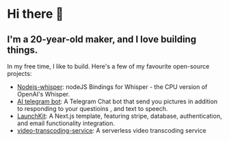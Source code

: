 # Hi there 👋

## I'm a 20-year-old maker, and I love building things.

In my free time, I like to build. Here's a few of my favourite open-source projects:

- [Nodejs-whisper](https://github.com/ChetanXpro/nodejs-whisper): nodeJS Bindings for Whisper - the CPU version of OpenAI's Whisper.
- [AI telegram bot](https://github.com/ChetanXpro/chatgpt-telegram-bot): A Telegram Chat bot that send you pictures in addition to responding to your questioins , and text to speech.
- [LaunchKit](https://github.com/ChetanXpro/LaunchKit): A Next.js template, featuring stripe, database, authentication, and email functionality integration.
- [video-transcoding-service](https://github.com/ChetanXpro/video-transcoding-service): A serverless video transcoding service
